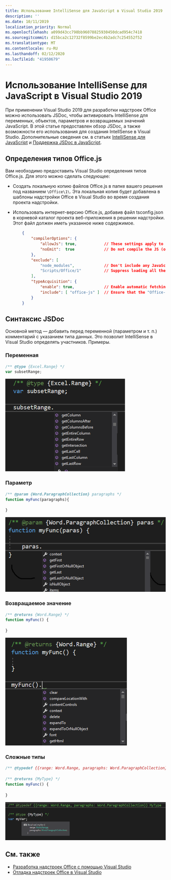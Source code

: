 ```yaml
---
title: Использование IntelliSense для JavaScript в Visual Studio 2019
description: ''
ms.date: 10/11/2019
localization_priority: Normal
ms.openlocfilehash: a099d43cc798bb96078825930450dcad954c7418
ms.sourcegitcommit: d15bca2c12732f8599be2ec4b2adc7c254552f52
ms.translationtype: MT
ms.contentlocale: ru-RU
ms.lasthandoff: 02/12/2020
ms.locfileid: "41950679"
---
```

# <a name="get-javascript-intellisense-in-visual-studio-2019"></a>Использование IntelliSense для JavaScript в Visual Studio 2019

При применении Visual Studio 2019 для разработки надстроек Office можно использовать JSDoc, чтобы активировать IntelliSense для переменных, объектов, параметров и возвращаемых значений JavaScript. В этой статье предоставлен обзор JSDoc, а также возможности его использования для создания IntellSense в Visual Studio. Дополнительные сведения см. в статьях [IntelliSense для JavaScript](/visualstudio/ide/javascript-intellisense) и [Поддержка JSDoc в JavaScript](https://github.com/Microsoft/TypeScript/wiki/JsDoc-support-in-JavaScript). 

## <a name="officejs-type-definitions"></a>Определения типов Office.js

Вам необходимо предоставить Visual Studio определения типов Office.js. Для этого можно сделать следующее:

- Создать локальную копию файлов Office.js в папке вашего решения под названием `\Office\1\`. Эта локальная копия будет добавлена в шаблоны надстройки Office в Visual Studio во время создания проекта надстройки. 
- Использовать интернет-версию Office.js, добавив файл tsconfig.json в корневой каталог проекта веб-приложения в решении надстройки. Этот файл должен иметь указанное ниже содержимое.

    ```json
        {
            "compilerOptions": {
                "allowJs": true,            // These settings apply to JavaScript files also.
                "noEmit":  true             // Do not compile the JS (or TS) files in this project.
            },
            "exclude": [
                "node_modules",             // Don't include any JavaScript found under "node_modules".
                "Scripts/Office/1"          // Suppress loading all the JavaScript files from the Office NuGet package.
            ],
            "typeAcquisition": {
                "enable": true,             // Enable automatic fetching of type definitions for detected JavaScript libraries.
                "include": [ "office-js" ]  // Ensure that the "Office-js" type definition is fetched.
            }
        }
    ```

## <a name="jsdoc-syntax"></a>Синтаксис JSDoc

Основной метод — добавить перед переменной (параметром и т. п.) комментарий с указанием типа данных. Это позволит IntelliSense в Visual Studio определять участников. Примеры.

### <a name="variable"></a>Переменная

```js
/** @type {Excel.Range} */
var subsetRange;
```
![IntelliSense — переменная](../images/intellisense-vs17-var.png)

### <a name="parameter"></a>Параметр

```js
/** @param {Word.ParagraphCollection} paragraphs */
function myFunc(paragraphs){

}
```
![IntelliSense — параметр](../images/intellisense-vs17-param.png)

### <a name="return-value"></a>Возвращаемое значение

```js
/** @returns {Word.Range} */
function myFunc() {

}
```
![IntelliSense — возвращаемое значение](../images/intellisense-vs17-return.png)

### <a name="complex-types"></a>Сложные типы

```js
/** @typedef {{range: Word.Range, paragraphs: Word.ParagraphCollection}} MyType

/** @returns {MyType} */
function myFunc() {

}
```
![IntelliSense — сложный тип](../images/intellisense-vs17-complex-type.png)

## <a name="see-also"></a>См. также

- [Разработка надстроек Office с помощью Visual Studio](develop-add-ins-visual-studio.md)
- [Отладка надстроек Office в Visual Studio](debug-office-add-ins-in-visual-studio.md)
